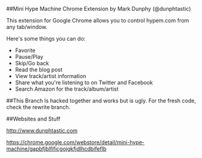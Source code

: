 ##Mini Hype Machine Chrome Extension
by Mark Dunphy (@dunphtastic)

This extension for Google Chrome allows you to control hypem.com from any tab/window.

Here's some things you can do:

* Favorite
* Pause/Play
* Skip/Go back
* Read the blog post
* View track/artist information
* Share what you're listening to on Twitter and Facebook
* Search Amazon for the track/album/artist

##This Branch
Is hacked together and works but is ugly. For the fresh code, check the rewrite branch.

##Websites and Stuff

http://www.dunphtastic.com

https://chrome.google.com/webstore/detail/mini-hype-machine/gapbfjblfificgojgkfjdlhcdbifeflb
